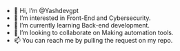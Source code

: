 - 👋 Hi, I’m @Yashdevgpt
- 👀 I’m interested in Front-End and Cybersecurity.
- 🌱 I’m currently learning Back-end development.
- 💞️ I’m looking to collaborate on Making automation tools.
- 📫 You can reach me by pulling the request on my repo.

<!---
Yashdevgpt/Yashdevgpt is a ✨ special ✨ repository because its `README.md` (this file) appears on your GitHub profile.
You can click the Preview link to take a look at your changes.
--->
